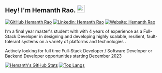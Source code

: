 ## Hey! I'm Hemanth Rao. <img src="https://media.giphy.com/media/hvRJCLFzcasrR4ia7z/giphy.gif" width="25px">

[![GitHub Hemanth Rao](https://img.shields.io/github/followers/raohemanth?label=follow&style=social)](https://github.com/raohemanth)
[![Linkedin: Hemanth Rao](https://img.shields.io/badge/-Hemanth%20Rao-blue?style=flat-square&logo=Linkedin&logoColor=white&link=https://www.linkedin.com/in/hemanthraokn/)](https://www.linkedin.com/in/hemanthraokn/)
[![Website: Hemanth Rao](https://img.shields.io/badge/-Hemanth%20Rao-green?style=flat-square&logo=Linkedin&logoColor=white&link=https://www.linkedin.com/in/hemanthraokn/)](https://raohemanth.github.io/)
  
I’m a final year master's student with with 4 years of experience as a Full-Stack Developer in designing and developing highly scalable, resilient, fault-tolerant systems on a variety of platforms and technologies .

Actively looking for full time Full-Stack Developer / Software Developer or Backend Developer opportunities starting December 2023

[![Hemanth's GitHub Stats](https://github-readme-stats.vercel.app/api?username=raohemanth&hide=issues&count_private=true&show_icons=true&theme=calm)](https://github.com/raohemanth/github-readme-stats)
[![Top Langs](https://github-readme-stats.vercel.app/api/top-langs/?username=raohemanth&layout=compact&theme=calm)](https://github.com/raohemanth/github-readme-stats)
